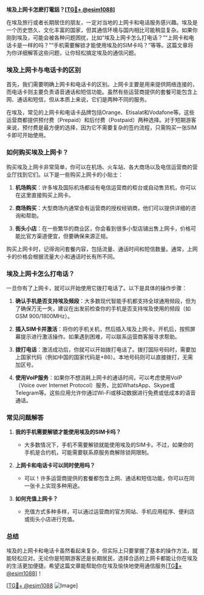 **埃及上网卡怎麽打電話？[[TG💪+ @esim1088](https://t.me/s/esim1088)]**

在埃及旅行或者长期居住的朋友，一定对当地的上网卡和电话服务感兴趣。埃及是一个历史悠久、文化丰富的国家，但其通信环境与国内相比可能稍显复杂。如果你刚到埃及，可能会被各种问题困扰，比如“埃及上网卡怎么打电话？”“上网卡和电话卡是一样的吗？”“手机需要解锁才能使用埃及的SIM卡吗？”等等。这篇文章将为你详细解答这些问题，让你轻松搞定埃及的通信问题。

### 埃及上网卡与电话卡的区别

首先，我们需要明确上网卡和电话卡的区别。上网卡主要是用来提供网络连接的，而电话卡则主要负责语音通话和短信功能。虽然有些运营商提供的套餐可能包含上网、通话和短信，但从本质上来说，它们是两种不同的服务。

在埃及，常见的上网卡和电话卡品牌包括Orange、Etisalat和Vodafone等。这些运营商都提供预付费（Prepaid）和后付费（Postpaid）两种选择。对于短期游客来说，预付费是最方便的选择，因为它不需要复杂的签约流程，只需购买一张SIM卡即可开始使用。

### 如何购买埃及上网卡？

购买埃及上网卡非常简单，你可以在机场、火车站、各大商场以及电信运营商的营业厅找到它们。以下是一些购买上网卡的小贴士：

1. **机场购买**：许多埃及国际机场都设有电信运营商的柜台或自动售货机，你可以在这里直接购买上网卡。
   
2. **商场购买**：大型商场内通常会有运营商的授权经销商，他们可以提供详细的咨询和帮助。

3. **街头小店**：在一些繁华的商业区，你会看到很多小型店铺出售上网卡，价格可能比官方渠道便宜，但要确保来源正规。

购买上网卡时，记得询问套餐内容，包括流量、通话时间和短信数量。通常，上网卡的价格会根据流量大小和通话时长有所不同。

### 埃及上网卡怎么打电话？

一旦你有了上网卡，就可以开始使用它拨打电话了。以下是具体的操作步骤：

1. **确认手机是否支持埃及频段**：大多数现代智能手机都支持全球通用频段，但为了确保万无一失，建议在出发前检查你的手机是否支持埃及使用的频段（如GSM 900/1800MHz）。

2. **插入SIM卡并激活**：将你的手机关机，然后插入埃及上网卡。开机后，按照屏幕提示进行激活操作。如果遇到困难，可以联系运营商客服寻求帮助。

3. **拨打电话**：激活成功后，你就可以开始拨打电话了。拨打国际号码时，需要加上国家代码（例如中国的国家代码是+86）。本地号码则可以直接拨打，无需加区号。

4. **使用VoIP服务**：如果你不想消耗上网卡的通话时间，可以考虑使用VoIP（Voice over Internet Protocol）服务，比如WhatsApp、Skype或Telegram等。这些应用允许你通过Wi-Fi或移动数据进行免费或低成本的语音通话。

### 常见问题解答

1. **我的手机需要解锁才能使用埃及的SIM卡吗？**
   - 大多数情况下，手机不需要解锁就能使用埃及的SIM卡。不过，如果你的手机是合约机，可能需要联系原服务商解除锁网限制。

2. **上网卡和电话卡可以同时使用吗？**
   - 可以！许多运营商提供的套餐都包含上网、通话和短信功能，你可以在同一张卡上实现多种用途。

3. **如何充值上网卡？**
   - 充值方式多种多样，可以通过运营商的官方网站、手机应用程序、便利店或街头小店进行充值。

### 总结

埃及的上网卡和电话卡虽然看起来复杂，但实际上只要掌握了基本的操作方法，就能轻松应对。无论你是短期游客还是长期居民，选择合适的上网卡都能让你在埃及的生活更加便捷。希望这篇文章能帮助你在埃及愉快地使用通信服务[[TG💪+ @esim1088](https://t.me/s/esim1088)]！

[[TG💪+ @esim1088](https://t.me/s/esim1088) ![Image](https://i.postimg.cc/4NQfJmqS/Snipaste-2025-05-13-00-14-12.png)]
